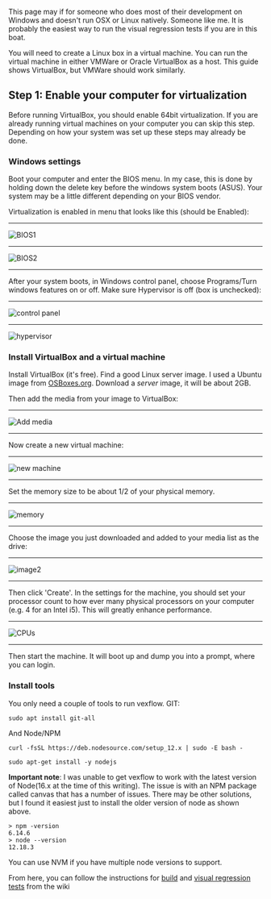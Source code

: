 This page may if for someone who does most of their development on Windows and doesn't run OSX or Linux natively.  Someone like me.  It is probably the easiest way to run the visual regression tests if you are in this boat.

You will need to create a Linux box in a virtual machine.  You can run the virtual machine in either VMWare or Oracle VirtualBox as a host.  This guide shows VirtualBox, but VMWare should work similarly.

## Step 1: Enable your computer for virtualization
Before running VirtualBox, you should enable 64bit virtualization.  If you are already running virtual machines on your computer you can skip this step.  Depending on how your system was set up these steps may already be done.

### Windows settings
Boot your computer and enter the BIOS menu.  In my case, this is done by holding down the delete key before the windows system boots (ASUS).  Your system may be a little different depending on your BIOS vendor.

Virtualization is enabled in menu that looks like this (should be Enabled):

***
![BIOS1](https://imgur.com/I9wJiWq.png)
***
![BIOS2](https://imgur.com/s2QgVuT.png)
***

After your system boots, in Windows control panel, choose Programs/Turn windows features on or off.  Make sure Hypervisor is off (box is unchecked):

***
![control panel](https://imgur.com/d1ceyEG.png)
***
![hypervisor](https://imgur.com/mlAQUKk.png)

### Install VirtualBox and a virtual machine
Install VirtualBox (it's free).  Find a good Linux server image.  I used a Ubuntu image from [OSBoxes.org](https://www.osboxes.org/ubuntu/).  Download a _server_ image, it will be about 2GB.

Then add the media from your image to VirtualBox:
***
![Add media](https://imgur.com/5AKNVP9.png)
***

Now create a new virtual machine:
***
![new machine](https://imgur.com/spTjBBB.png)
***

Set the memory size to be about 1/2 of your physical memory.
***
![memory](https://imgur.com/QRDXsAY.png)
***

Choose the image you just downloaded and added to your media list as the drive:
***
![image2](https://imgur.com/QFl6NEF.png)
***

Then click 'Create'.  In the settings for the machine, you should set your processor count to how ever many physical processors on your computer (e.g. 4 for an Intel i5).  This will greatly enhance performance.
***
![CPUs](https://imgur.com/o5xhXqv.png)
***

Then start the machine.  It will boot up and dump you into a prompt, where you can login.

### Install tools
You only need a couple of tools to run vexflow. GIT:

`sudo apt install git-all`

And Node/NPM

`curl -fsSL https://deb.nodesource.com/setup_12.x | sudo -E bash -`

`sudo apt-get install -y nodejs`

**Important note**:  I was unable to get vexflow to work with the latest version of Node(16.x at the time of this writing).  The issue is with an NPM package called canvas that has a number of issues.  There may be other solutions, but I found it easiest just to install the older version of node as shown above.

```
> npm -version
6.14.6
> node --version
12.18.3
```

You can use NVM if you have multiple node versions to support.

From here, you can follow the instructions for  [build](https://github.com/0xfe/vexflow/wiki/Build%2C-Test%2C-Release) and [visual regression tests](https://github.com/0xfe/vexflow/wiki/Visual-Regression-Tests) from the wiki

